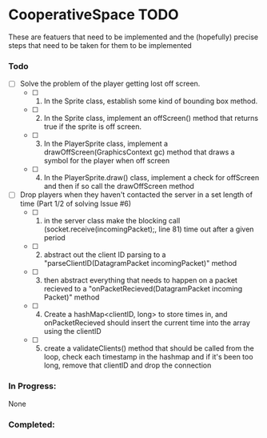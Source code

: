 # CooperativeSpace TODO

These are featuers that need to be implemented and the (hopefully) precise steps that need to be taken for them to be implemented

### Todo

- [ ] Solve the problem of the player getting lost off screen.
  - [ ] 1. In the Sprite class, establish some kind of bounding box method.
  - [ ] 2. In the Sprite class, implement an offScreen() method that returns true if the sprite is off screen.
  - [ ] 3. In the PlayerSprite class, implement a drawOffScreen(GraphicsContext gc) method that draws a symbol for the player when off screen
  - [ ] 4. In the PlayerSprite.draw() class, implement a check for offScreen and then if so call the drawOffScreen method

- [ ] Drop players when they haven't contacted the server in a set length of time (Part 1/2 of solving Issue #6)
  - [ ] 1. in the server class make the blocking call (socket.receive(incomingPacket);, line 81) time out after a given period
  - [ ] 2. abstract out the client ID parsing to a "parseClientID(DatagramPacket incomingPacket)" method
  - [ ] 3. then abstract everything that needs to happen on a packet recieved to a "onPacketRecieved(DatagramPacket incoming Packet)" method
  - [ ] 4. Create a hashMap<clientID, long> to store times in, and onPacketRecieved should insert the current time into the array using the clientID
  - [ ] 5. create a validateClients() method that should be called from the loop, check each timestamp in the hashmap and if it's been too long, remove that clientID and drop the connection






### In Progress:

 None
 
### Completed:
